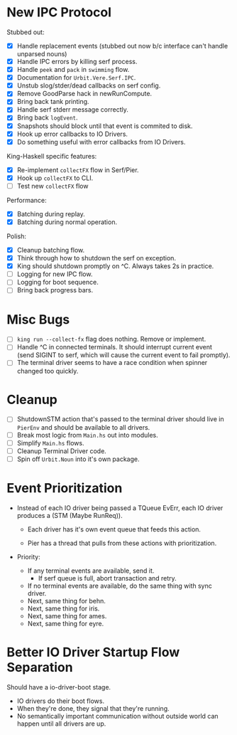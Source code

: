 # New IPC Protocol

Stubbed out:

- [x] Handle replacement events (stubbed out now b/c interface can't
      handle unparsed nouns)
- [x] Handle IPC errors by killing serf process.
- [x] Handle `peek` and `pack` in `swimming` flow.
- [x] Documentation for `Urbit.Vere.Serf.IPC`.
- [x] Unstub slog/stder/dead callbacks on serf config.
- [x] Remove GoodParse hack in newRunCompute.
- [x] Bring back tank printing.
- [x] Handle serf stderr message correctly.
- [x] Bring back `logEvent`.
- [x] Snapshots should block until that event is commited to disk.
- [x] Hook up error callbacks to IO Drivers.
- [x] Do something useful with error callbacks from IO Drivers.

King-Haskell specific features:

- [x] Re-implement `collectFX` flow in Serf/Pier.
- [x] Hook up `collectFX` to CLI.
- [ ] Test new `collectFX` flow

Performance:

- [x] Batching during replay.
- [x] Batching during normal operation.

Polish:

- [x] Cleanup batching flow.
- [x] Think through how to shutdown the serf on exception.
- [x] King should shutdown promptly on ^C. Always takes 2s in practice.
- [ ] Logging for new IPC flow.
- [ ] Logging for boot sequence.
- [ ] Bring back progress bars.

# Misc Bugs

- [ ] `king run --collect-fx` flag does nothing. Remove or implement.
- [ ] Handle ^C in connected terminals. It should interrupt current
      event (send SIGINT to serf, which will cause the current event to
      fail promptly).
- [ ] The terminal driver seems to have a race condition when spinner
      changed too quickly.

# Cleanup

- [ ] ShutdownSTM action that's passed to the terminal driver should
      live in `PierEnv` and should be available to all drivers.
- [ ] Break most logic from `Main.hs` out into modules.
- [ ] Simplify `Main.hs` flows.
- [ ] Cleanup Terminal Driver code.
- [ ] Spin off `Urbit.Noun` into it's own package.

# Event Prioritization

- Instead of each IO driver being passed a TQueue EvErr, each IO driver
  produces a (STM (Maybe RunReq)).

  - Each driver has it's own event queue that feeds this action.

  - Pier has a thread that pulls from these actions with prioritization.

- Priority:
  - If any terminal events are available, send it.
    - If serf queue is full, abort transaction and retry.
  - If no terminal events are available, do the same thing with sync driver.
  - Next, same thing for behn.
  - Next, same thing for iris.
  - Next, same thing for ames.
  - Next, same thing for eyre.

# Better IO Driver Startup Flow Separation

Should have a io-driver-boot stage.

- IO drivers do their boot flows.
- When they're done, they signal that they're running.
- No semantically important communication without outside world can
  happen until all drivers are up.
